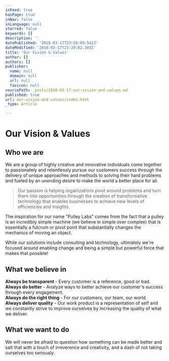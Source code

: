 ```yaml
---
inFeed: true
hasPage: true
inNav: false
inLanguage: null
starred: false
keywords: []
description: ''
datePublished: '2016-03-17T23:28:09.541Z'
dateModified: '2016-03-17T23:28:02.303Z'
title: 'Our Vision & Values'
author: []
authors: []
publisher:
  name: null
  domain: null
  url: null
  favicon: null
sourcePath: _posts/2016-03-17-our-vision-and-values.md
published: true
url: our-vision-and-values/index.html
_type: Article

---
```

# Our Vision & Values

## Who we are 

We are a group of highly creative and innovative individuals come together to passionately and relentlessly pursue our customers success through the delivery of unique approaches and methods to solving their hard problems and fueled by an unending desire to make the world a better place for all.

> Our passion is helping organizations pivot around problems and turn them into opportunities through the creation of transformative technology that enables businesses to achieve new levels of efficiencies and insights. 

The inspiration for our name "Pulley Labs" comes from the fact that a pulley is an incredibly simple machine (we believe in simple over complex) that is essentially a fulcrum or pivot point that substantially changes the mechanics of moving an object. 

While our solutions include consulting and technology, ultimately we're focused around enabling change and being a simple but powerful force that makes that possible! 

## What we believe in 

**Always be transparent** - Every customer is a reference, good or bad.  
**Always do better** - Analyze ways to better achieve our customer's success through every engagement.  
**Always do the right thing** - For our customers, our team, our world.  
**Always deliver quality** - Our work product is a representation of self and we constantly strive to improve ourselves by increasing the quality of what we deliver.

## What we want to do

We will never be afraid to question how something can be made better and salt that with a touch of irreverence and creativity, and a dash of not taking ourselves too seriously.